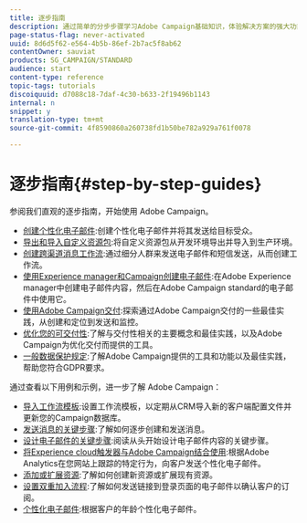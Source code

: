 ```yaml
---
title: 逐步指南
description: 通过简单的分步步骤学习Adobe Campaign基础知识，体验解决方案的强大功能。
page-status-flag: never-activated
uuid: 8d6d5f62-e564-4b5b-86ef-2b7ac5f8ab62
contentOwner: sauviat
products: SG_CAMPAIGN/STANDARD
audience: start
content-type: reference
topic-tags: tutorials
discoiquuid: d7088c18-7daf-4c30-b633-2f19496b1143
internal: n
snippet: y
translation-type: tm+mt
source-git-commit: 4f8590860a260738fd1b50be782a929a761f0078

---
```



# 逐步指南{#step-by-step-guides}

参阅我们直观的逐步指南，开始使用 Adobe Campaign。

* [创建个性化电子邮件](https://helpx.adobe.com/campaign/kb/acs-get-started-with-emails.html):创建个性化电子邮件并将其发送给目标受众。
* [导出和导入自定义资源包](https://docs.campaign.adobe.com/doc/standard/getting_started/en/ACS_ImportExport.html):将自定义资源包从开发环境导出并导入到生产环境。
* [创建跨渠道消息工作流](https://docs.campaign.adobe.com/doc/standard/getting_started/en/ACS_WorkflowSegmentation.html):通过细分人群来发送电子邮件和短信发送，从而创建工作流。
* [使用Experience manager和Campaign创建电子邮件](https://docs.campaign.adobe.com/doc/standard/getting_started/en/ACS_AEM.html):在Adobe Experience manager中创建电子邮件内容，然后在Adobe Campaign standard的电子邮件中使用它。
* [使用Adobe Campaign交付](https://helpx.adobe.com/campaign/kb/delivery-best-practices.html):探索通过Adobe Campaign交付的一些最佳实践，从创建和定位到发送和监控。
* [优化您的可交付性](https://docs.campaign.adobe.com/doc/standard/getting_started/en/ACS_Deliverability.html):了解与交付性相关的主要概念和最佳实践，以及Adobe Campaign为优化交付而提供的工具。
* [一般数据保护规定](https://docs.campaign.adobe.com/doc/standard/getting_started/en/ACS_GDPR.html):了解Adobe Campaign提供的工具和功能以及最佳实践，帮助您符合GDPR要求。

通过查看以下用例和示例，进一步了解 Adobe Campaign：

* [导入工作流模板](../../automating/using/importing-data.md#example--import-workflow-template):设置工作流模板，以定期从CRM导入新的客户端配置文件并更新您的Campaign数据库。
* [发送消息的关键步骤](../../channels/using/key-steps-to-send-a-message.md):了解如何逐步创建和发送消息。
* [设计电子邮件的关键步骤](../../designing/using/designing-from-scratch.md#designing-an-email-content-from-scratch):阅读从头开始设计电子邮件内容的关键步骤。
* [将Experience cloud触发器与Adobe Campaign结合使用](../../integrating/using/abandonment-triggers-use-cases.md):根据Adobe Analytics在您网站上跟踪的特定行为，向客户发送个性化电子邮件。
* [添加或扩展资源](../../developing/using/key-steps-to-add-a-resource.md):了解如何创建新资源或扩展现有资源。
* [设置双重加入流程](../../channels/using/setting-up-a-double-opt-in-process.md):了解如何发送链接到登录页面的电子邮件以确认客户的订阅。
* [个性化电子邮件](../../designing/using/personalization.md#example-email-personalization):根据客户的年龄个性化电子邮件。
